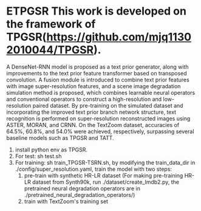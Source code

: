 # ETPGSR  This work is developed on the framework of TPGSR(https://github.com/mjq11302010044/TPGSR).
A DenseNet-RNN model is proposed as a text prior generator, along with improvements to the text prior feature transformer based on transposed convolution. A fusion module is introduced to combine text prior features with image super-resolution features, and a scene image degradation simulation method is proposed, which combines learnable neural operators and conventional operators to construct a high-resolution and low-resolution paired dataset. By pre-training on the simulated dataset and incorporating the improved text prior branch network structure, text recognition is performed on super-resolution reconstructed images using ASTER, MORAN, and CRNN. On the TextZoom dataset, accuracies of 64.5%, 60.8%, and 54.0% were achieved, respectively, surpassing several baseline models such as TPGSR and TATT. 


1. install python env as TPGSR. 
2. For test:  sh test.sh
3. For training: sh train_TPGSR-TSRN.sh, by modifying  the train_data_dir in ./config/super_resolution.yaml,  train the model with two steps:
    1) pre-train with synthetic HR-LR dataset (For making pre-training HR-LR dataset from Synth90k, run  ./dataset/create_lmdb2.py, the pretrained neural degradation operators are in ./pretrained_neural_degradation_operators/)
     2) train with TextZoom's training set 
